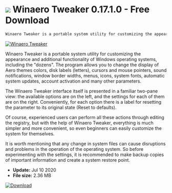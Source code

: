 # ![](https://cdn.softexe.net/static/icon/f/winaero-tweaker-7646.png) Winaero Tweaker 0.17.1.0 - Free Download

```sh
Winaero Tweaker is a portable system utility for customizing the appearance and additional functionality of Windows operating systems, including the "dozens"
```
[![Winaero Tweaker](https://gallery.dpcdn.pl/imgc/Tools/57858/g_-_420x350_1.5_-_x20150326131338_0.png)](https://softexe.net/win/system/desktop/winaero-tweaker:gfdf.html)

Winaero Tweaker is a portable system utility for customizing the appearance and additional functionality of Windows operating systems, including the "dozens". The program allows you to change the display of Aero themes colors, disk labels (letters), cursors and mouse pointers, sound notifications, window border widths, menus, icons, system fonts, automatic system updates, account activation and many other parameters.

The Winaero Tweaker interface itself is presented in a familiar two-pane view: the available options are on the left, and the settings for each of them are on the right. Conveniently, for each option there is a label for resetting the parameter to its original state (Reset to defaults).

Of course, experienced users can perform all these actions through editing the registry, but with the help of Winaero Tweaker, everything is much simpler and more convenient, so even beginners can easily customize the system for themselves.

It is worth mentioning that any change in system files can cause disruptions and problems in the operation of the operating system. So before experimenting with the settings, it is recommended to make backup copies of important information and create a system restore point.


- **Update:** Jul 10 2020
- **File size:** 2.36 MB

[![Download](https://cdn.softexe.net/static/img/download.png)](https://softexe.net/win/system/desktop/winaero-tweaker:gfdf.html)

